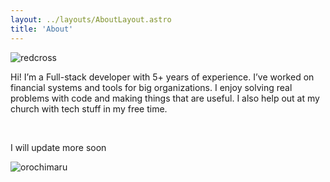 ```yaml
---
layout: ../layouts/AboutLayout.astro
title: 'About'
---
```


<div>
 <img src="/assets/redcross.png" class="w-46 h-48 object-scale-down" alt="redcross"/>
</div>

Hi! I’m a Full-stack developer with 5+ years of experience. I’ve worked on financial systems and tools for big organizations. I enjoy solving real problems with code and making things that are useful. I also help out at my church with tech stuff in my free time.


<br/> 

I will update more soon 

<div>
  <img src="/assets/orochimaru.gif" class="sm:w-1/2 mx-auto" alt="orochimaru" />
</div>
